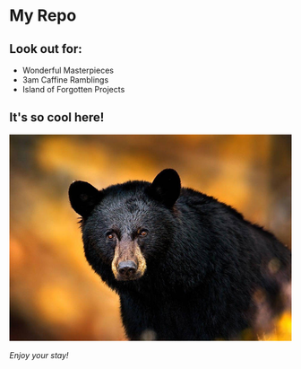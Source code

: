 # My Repo

## Look out for:

- Wonderful Masterpieces
- 3am Caffine Ramblings
- Island of Forgotten Projects

## It's so cool here!

![Epic Bear!!!!!!!!!!!!!!!!!!!!!!!!](black-bear-o658kr5e798affq7.jpg)

*Enjoy your stay!*
